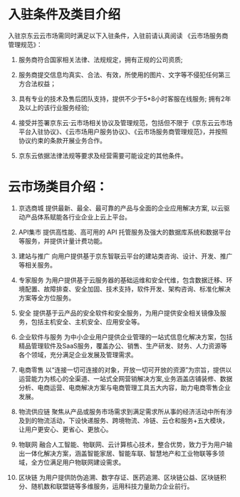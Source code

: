 # 入驻条件及类目介绍
入驻京东云云市场需同时满足以下入驻条件，入驻前请认真阅读 《云市场服务商管理规范》：

1. 服务商符合国家相关法律、法规规定，拥有正规的公司资质;

2. 服务商提交信息均真实、合法、有效，所使用的图片、文字等不侵犯任何第三方合法权益；

3. 具有专业的技术及售后团队支持，提供不少于5*8小时客服在线服务; 拥有2年及以上的该行业服务经验;

4. 接受并签署京东云·云市场相关协议及管理规范，包括但不限于《京东云云市场平台入驻协议》、《云市场用户服务协议》、《云市场服务商管理规范》，并按照协议约束的条款开展业务合作。

5. 京东云依据法律法规等要求及经营需要可能设定的其他条件。

 

# 云市场类目介绍：
1. 京选商城 
提供最新、最全、最可靠的产品与全面的企业应用解决方案, 以云驱动产品体系赋能各行业企业上云上平台。

2. API集市 
提供高性能、高可用的 API 托管服务及强大的数据库系统和数据平台等服务，并提供计量计费功能。

3. 建站与推广 
向用户提供基于京东智联云平台的建站类咨询、设计、开发、推广等相关服务。

4. 专家服务 
为用户提供基于云服务器的基础运维和安全代维，包含数据迁移、环境配置、故障排查、安全加固、技术支持，软件开发、架构咨询、标准化解决方案等全方位服务。

5. 安全 
提供基于云产品的安全软件和安全服务，为用户提供安全相关镜像及服务，包括主机安全、主机安全、应用安全等。

6. 企业软件与服务 
为中小企业用户提供企业管理的一站式信息化解决方案，包括精品管理软件及SaaS服务，覆盖办公、销售、生产研发、财务、人力资源等各个领域，充分满足企业发展及管理需求。

7. 电商零售 
以“连接一切可连接的对象，开放一切可开放的资源”为宗旨，提供以运营能力为核心的全渠道、一站式全网营销解决方案,业务涵盖店铺装修、数据分析、电商运营、电商解决方案与电商管理工具五大内容，助力电商零售企业发展。

8. 物流供应链 
聚焦从产品或服务市场需求到满足需求所从事的经济活动中所有涉及到的物流活动，下设快递服务、跨境物流、冷链、云仓和服务+五大模块，让用户更安心、更省心、更放心。

9. 物联网 
融合人工智能、物联网、云计算核心技术，整合优势，致力于为用户输出一体化解决方案，涵盖智能家居、智能车联、智慧地产和工业物联等多领域，全方位满足用户物联网建设需求。

10. 区块链 
为用户提供防伪追溯、数字存证、医药追溯、区块链公益、区块链积分、随机数和联盟链等多维服务，运用科技力量助力企业前行。
